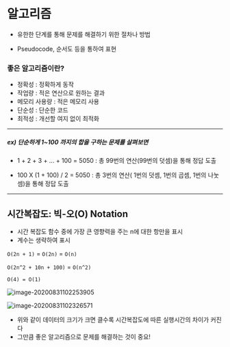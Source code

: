 # 알고리즘

- 유한한 단계를 통해 문제를 해결하기 위한 절차나 방법

- Pseudocode, 순서도 등을 통하여 표현

### 좋은 알고리즘이란?

- 정확성 : 정확하게 동작
- 작업량 : 적은 연산으로 원하는 결과
- 메모리 사용량 : 적은 메모리 사용
- 단순성 : 단순한 코드
- 최적성 : 개선할 여지 없이 최적화

---

##### ex) 단순하게 1~100 까지의 합을 구하는 문제를 살펴보면

- 1 + 2 + 3 + ... + 100 = 5050  : 총 99번의 연산(99번의 덧셈)을 통해 정답 도출

- 100 X (1 + 100) / 2 = 5050 : 총 3번의 연산( 1번의 덧셈, 1번의 곱셈, 1번의 나눗셈)을 통해 정답 도출

---

## 시간복잡도: 빅-오(O) Notation

- 시간 복잡도 함수 중에 가장 큰 영향력을 주는 n에 대한 항만을 표시
- 계수는 생략하여 표시

`O(2n + 1)` = `O(2n)` = `O(n)`

`O(2n^2 + 10n + 100)` = `O(n^2)`

`O(4) = O(1)`

![image-20200831102253905](C:\Users\82108\AppData\Roaming\Typora\typora-user-images\image-20200831102253905.png)

![image-20200831102326571](C:\Users\82108\AppData\Roaming\Typora\typora-user-images\image-20200831102326571.png)

- 위와 같이 데이터의 크기가 크면 클수록 시간복잡도에 따른 실행시간의 차이가 커진다
- 그만큼 좋은 알고리즘으로 문제를 해결하는 것이 중요!